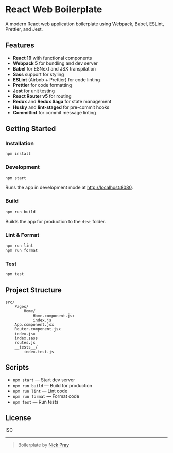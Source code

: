 # React Web Boilerplate

A modern React web application boilerplate using Webpack, Babel, ESLint, Prettier, and Jest.

## Features

- **React 19** with functional components
- **Webpack 5** for bundling and dev server
- **Babel** for ESNext and JSX transpilation
- **Sass** support for styling
- **ESLint** (Airbnb + Prettier) for code linting
- **Prettier** for code formatting
- **Jest** for unit testing
- **React Router v5** for routing
- **Redux** and **Redux Saga** for state management
- **Husky** and **lint-staged** for pre-commit hooks
- **Commitlint** for commit message linting

## Getting Started

### Installation

```bash
npm install
```

### Development

```bash
npm start
```

Runs the app in development mode at [http://localhost:8080](http://localhost:8080).

### Build

```bash
npm run build
```

Builds the app for production to the `dist` folder.

### Lint & Format

```bash
npm run lint
npm run format
```

### Test

```bash
npm test
```

## Project Structure

```
src/
    Pages/
        Home/
            Home.component.jsx
            index.js
    App.component.jsx
    Router.component.jsx
    index.jsx
    index.sass
    routes.js
    __tests__/
        index.test.js
```

## Scripts

- `npm start` — Start dev server
- `npm run build` — Build for production
- `npm run lint` — Lint code
- `npm run format` — Format code
- `npm test` — Run tests

## License

ISC

---

> Boilerplate by [Nick Pray](https://github.com/nwpray)
